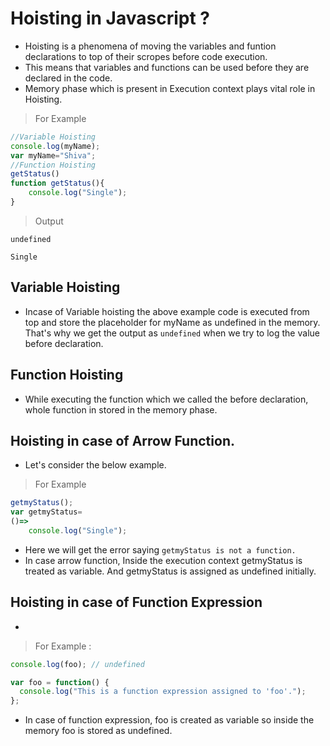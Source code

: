 # Hoisting in Javascript ?
- Hoisting is a phenomena of moving the variables and funtion declarations to top of their scropes before code execution.
- This means that variables and functions can be used before they are declared in the code.
- Memory phase which is present in Execution context plays vital role in Hoisting.
> For Example
```js
//Variable Hoisting
console.log(myName);
var myName="Shiva";
//Function Hoisting
getStatus()
function getStatus(){
    console.log("Single");
}
```
> Output
```
undefined

Single
```
## Variable Hoisting 
- Incase of Variable hoisting the above example code is executed from top and store the placeholder for myName as undefined in the memory.
That's why we get the output as `undefined` when we try to log the value before declaration.
## Function Hoisting 
- While executing the function which we called the before declaration, whole function in stored in the memory phase.

## Hoisting in case of Arrow Function.
- Let's consider the below example.
> For Example 
```js
getmyStatus();
var getmyStatus=
()=>
    console.log("Single");
```
- Here we will get the error saying `getmyStatus is not a function.`
- In case arrow function, Inside the execution context getmyStatus is treated as variable. And getmyStatus is assigned as undefined initially.

## Hoisting in case of Function Expression
- 
> For Example :
```js
console.log(foo); // undefined

var foo = function() {
  console.log("This is a function expression assigned to 'foo'.");
};
```
- In case of function expression, foo is created as variable so inside the memory foo is stored as undefined.
